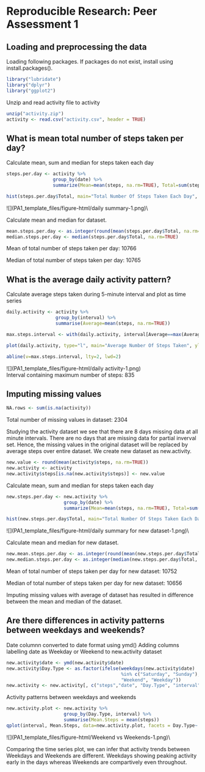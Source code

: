 # Reproducible Research: Peer Assessment 1
## Loading and preprocessing the data
Loading following packages. If packages do not exist, install using install.packages().

```r
library("lubridate")
library("dplyr")
library("ggplot2")
```
Unzip and read activity file to activity

```r
unzip("activity.zip")
activity <- read.csv("activity.csv", header = TRUE)
```
## What is mean total number of steps taken per day?
Calculate mean, sum and median for steps taken each day

```r
steps.per.day <- activity %>% 
                 group_by(date) %>%
                 summarize(Mean=mean(steps, na.rm=TRUE), Total=sum(steps), Median=median(steps, na.rm=TRUE))

hist(steps.per.day$Total, main="Total Number Of Steps Taken Each Day", xlab="Number Of Steps")
```

![](PA1_template_files/figure-html/daily summary-1.png)\

Calculate mean and median for dataset.

```r
mean.steps.per.day <- as.integer(round(mean(steps.per.day$Total, na.rm=TRUE), digits = 0))
median.steps.per.day <- median(steps.per.day$Total, na.rm=TRUE)
```
Mean of total number of steps taken per day: 10766

Median of total number of steps taken per day: 10765

## What is the average daily activity pattern?
Calculate average steps taken during 5-minute interval and plot as time series

```r
daily.activity <- activity %>% 
                  group_by(interval) %>% 
                  summarise(Average=mean(steps, na.rm=TRUE))

max.steps.interval <- with(daily.activity, interval[Average==max(Average)])

plot(daily.activity, type="l", main="Average Number Of Steps Taken", ylab="Number Of Steps", xlab="Interval")

abline(v=max.steps.interval, lty=2, lwd=2)
```

![](PA1_template_files/figure-html/daily activity-1.png)\
Interval containing maximum number of steps: 835

## Imputing missing values

```r
NA.rows <- sum(is.na(activity))
```
Total number of missing values in dataset: 2304

Studying the activity dataset we see that there are 8 days missing data at all minute intervals. There are no days that are missing data for partial inverval set. Hence, the missing values in the original dataset will be replaced by average steps over entire dataset. We create new dataset as new.activity.

```r
new.value <- round(mean(activity$steps, na.rm=TRUE))
new.activity <- activity
new.activity$steps[is.na(new.activity$steps)] <- new.value
```

Calculate mean, sum and median for steps taken each day

```r
new.steps.per.day <- new.activity %>% 
                     group_by(date) %>%
                     summarize(Mean=mean(steps, na.rm=TRUE), Total=sum(steps), Median=median(steps, na.rm=TRUE))

hist(new.steps.per.day$Total, main="Total Number Of Steps Taken Each Day(Imputed)", xlab="Number Of Steps")
```

![](PA1_template_files/figure-html/daily summary for new dataset-1.png)\

Calculate mean and median for new dataset.

```r
new.mean.steps.per.day <- as.integer(round(mean(new.steps.per.day$Total, na.rm=TRUE), digits = 0))
new.median.steps.per.day <- as.integer(median(new.steps.per.day$Total, na.rm=TRUE))
```
Mean of total number of steps taken per day for new dataset: 10752

Median of total number of steps taken per day for new dataset: 10656

Imputing missing values with average of dataset has resulted in difference between the mean and median of the dataset.

## Are there differences in activity patterns between weekdays and weekends?

Date columnn converted to date format using ymd()
Adding columns labelling date as Weekday or Weekend to new.activity dataset

```r
new.activity$date <- ymd(new.activity$date)
new.activity$Day.Type <- as.factor(ifelse(weekdays(new.activity$date) 
                                          %in% c("Saturday", "Sunday"),
                                          "Weekend", "Weekday"))
new.activity <- new.activity[, c("steps","date", "Day.Type", "interval")] 
```

Activity patterns between weekdays and weekends

```r
new.activity.plot <- new.activity %>%
                     group_by(Day.Type, interval) %>%
                     summarise(Mean.Steps = mean(steps))
qplot(interval, Mean.Steps, data=new.activity.plot, facets = Day.Type~., geom="path")
```

![](PA1_template_files/figure-html/Weekend vs Weekends-1.png)\

Comparing the time series plot, we can infer that activity trends between Weekdays and Weekends are different. Weekdays showing peaking activity early in the days whereas Weekends are compartively even throughout.
